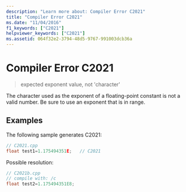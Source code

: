 ```yaml
---
description: "Learn more about: Compiler Error C2021"
title: "Compiler Error C2021"
ms.date: "11/04/2016"
f1_keywords: ["C2021"]
helpviewer_keywords: ["C2021"]
ms.assetid: 064f32e2-3794-48d5-9767-991003dcb36a
---
```

# Compiler Error C2021

> expected exponent value, not 'character'

The character used as the exponent of a floating-point constant is not a valid number. Be sure to use an exponent that is in range.

## Examples

The following sample generates C2021:

```cpp
// C2021.cpp
float test1=1.175494351E;   // C2021
```

Possible resolution:

```cpp
// C2021b.cpp
// compile with: /c
float test2=1.175494351E8;
```
